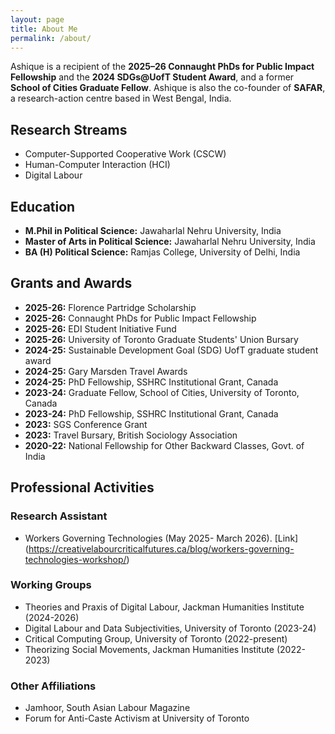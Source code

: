 ```yaml
---
layout: page
title: About Me
permalink: /about/
---
```


Ashique is a recipient of the **2025–26 Connaught PhDs for Public Impact Fellowship** and the **2024 SDGs@UofT Student Award**, and a former **School of Cities Graduate Fellow**. Ashique is also the co-founder of **SAFAR**, a research-action centre based in West Bengal, India.

## Research Streams
* Computer-Supported Cooperative Work (CSCW)
* Human-Computer Interaction (HCI)
* Digital Labour

## Education
* **M.Phil in Political Science:** Jawaharlal Nehru University, India
* **Master of Arts in Political Science:** Jawaharlal Nehru University, India
* **BA (H) Political Science:** Ramjas College, University of Delhi, India

## Grants and Awards
* **2025-26:** Florence Partridge Scholarship
* **2025-26:** Connaught PhDs for Public Impact Fellowship
* **2025-26:** EDI Student Initiative Fund
* **2025-26:** University of Toronto Graduate Students' Union Bursary
* **2024-25:** Sustainable Development Goal (SDG) UofT graduate student award
* **2024-25:** Gary Marsden Travel Awards
* **2024-25:** PhD Fellowship, SSHRC Institutional Grant, Canada
* **2023-24:** Graduate Fellow, School of Cities, University of Toronto, Canada
* **2023-24:** PhD Fellowship, SSHRC Institutional Grant, Canada
* **2023:** SGS Conference Grant
* **2023:** Travel Bursary, British Sociology Association
* **2020-22:** National Fellowship for Other Backward Classes, Govt. of India

## Professional Activities

### Research Assistant
* Workers Governing Technologies (May 2025- March 2026). [Link] (https://creativelabourcriticalfutures.ca/blog/workers-governing-technologies-workshop/)

### Working Groups
* Theories and Praxis of Digital Labour, Jackman Humanities Institute (2024-2026)
* Digital Labour and Data Subjectivities, University of Toronto (2023-24)
* Critical Computing Group, University of Toronto (2022-present)
* Theorizing Social Movements, Jackman Humanities Institute (2022-2023)

### Other Affiliations
* Jamhoor, South Asian Labour Magazine
* Forum for Anti-Caste Activism at University of Toronto
